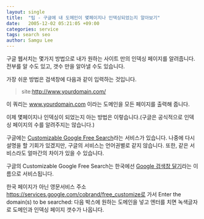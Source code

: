 ```yaml
---
layout: single
title:  "팁 - 구글에 내 도메인이 몇페이지나 인덱싱되었는지 알아보기"
date:   2005-12-02 05:21:05 +09:00
categories: service
tags: search seo
author: Samgu Lee
---
```

구글 웹서치는 몇가지 방법으로 내가 원하는 사이트 만의 인덱싱 페이지를 알려줍니다. 전부를 알 수도 있고, 갯수 만을 알아낼 수도 있습니다.

가장 쉬운 방법은 검색창에 다음과 같이 입력하는 것입니다.

> site:http://www.yourdomain.com/

이 쿼리는 www.yourdomain.com 이라는 도메인을 모든 페이지를 출력해 줍니다.

이제 몇페이지나 인덱싱이 되었는지 아는 방법은 이렇습니다.(구글은 공식적으로 인덱싱 페이지의 수를 알려주지는 않습니다.)

구글에는 [Customizable Google Free Search](https://services.google.com/cobrand/free_customize)라는 서비스가 있습니다. 나중에 다시 설명을 할 기회가 있겠지만, 구글의 서비스는 언어권별로 같지 않습니다. 또한, 같은 서비스라도 얼마간의 차이가 있을 수 있습니다.

구글의 Customizable Google Free Search는 한국에선 [Google 검색창 달기](http://www.google.com/searchcode.html)라는 이름으로 서비스됩니다.

한국 페이지가 아닌 영문서비스 주소 https://services.google.com/cobrand/free_customize로 가서 Enter the domain(s) to be searched: 다음 박스에 원하는 도메인을 넣고 엔터를 치면 녹색글자로 도메인과 인덱싱 페이지 갯수가 나옵니다.
